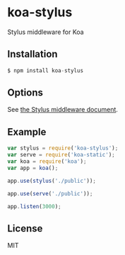 # koa-stylus

 Stylus middleware for Koa

## Installation

```js
$ npm install koa-stylus
```

## Options

  See [the Stylus middleware document](https://github.com/LearnBoost/stylus/blob/master/docs/middleware.md).

## Example

```js
var stylus = require('koa-stylus');
var serve = require('koa-static');
var koa = require('koa');
var app = koa();

app.use(stylus('./public'));

app.use(serve('./public'));

app.listen(3000);
```

## License

  MIT